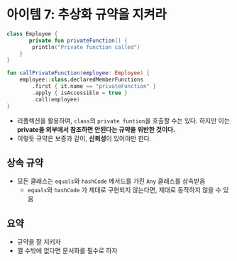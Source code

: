 # 아이템 7: 추상화 규약을 지켜라

```kotlin
class Employee {
       private fun privateFunction() {
        println("Private function called")
    }
}

fun callPrivateFunction(employee: Employee) {
    employee::class.declaredMemberFunctions
        .first { it.name == "privateFunction" }
        .apply { isAccessible = true }
        .call(employee)
}
```

- 리플렉션을 활용하여, `class`의 `private funtion`을 호출할 수는 있다. 하지만 이는 **private을 외부에서 참조하면 안된다는 규약을 위반한 것이다.**
- 이렇듯 규약은 보증과 같이, **신뢰성**이 있어야만 한다.

## 상속 규약

- 모든 클래스는 `equals`와 `hashCode` 메서드를 가진 `Any` 클래스를 상속받음
    - `equals`와 `hashCode` 가 제대로 구현되지 않는다면, 제대로 동작하지 않을 수 있음
    

## 요약

- 규약을 잘 지키자
- 깰 수밖에 없다면 문서화를 필수로 하자
